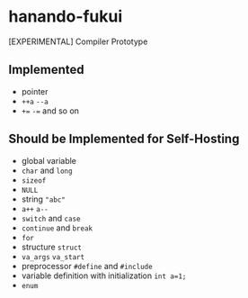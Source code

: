 # hanando-fukui
[EXPERIMENTAL] Compiler Prototype

## Implemented
* pointer
* `++a` `--a`
* `+=` `-=` and so on

## Should be Implemented for Self-Hosting
* global variable
* `char` and `long`
* `sizeof`
* `NULL`
* string `"abc"`
* `a++` `a--`
* `switch` and `case`
* `continue` and `break`
* `for`
* structure `struct`
* `va_args` `va_start`
* preprocessor `#define` and `#include`
* variable definition with initialization `int a=1;`
* `enum`
